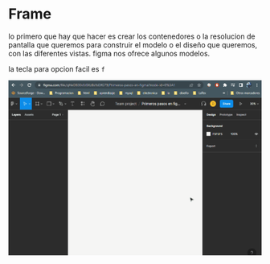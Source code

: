 # Frame

lo primero que hay que hacer es crear los contenedores o la resolucion de pantalla que queremos para construir el modelo o el diseño que queremos, con las diferentes vistas. figma nos ofrece algunos modelos.

la tecla para opcion facil es `f`

![Frame](0_img/frame.gif)



